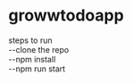# growwtodoapp
steps to run  <br />
--clone the repo  <br />
--npm install  <br />
--npm run start  <br />
